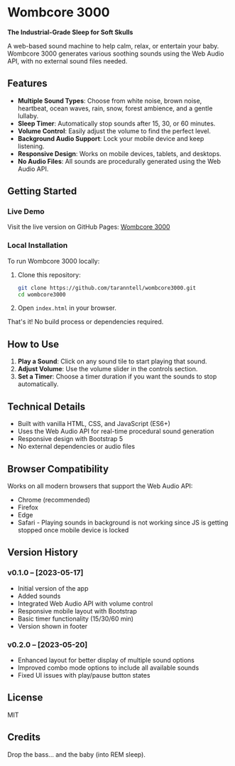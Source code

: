 # Wombcore 3000 

**The Industrial-Grade Sleep for Soft Skulls**

A web-based sound machine to help calm, relax, or entertain your baby. Wombcore 3000 generates various soothing sounds using the Web Audio API, with no external sound files needed.

## Features

- **Multiple Sound Types**: Choose from white noise, brown noise, heartbeat, ocean waves, rain, snow, forest ambience, and a gentle lullaby.
- **Sleep Timer**: Automatically stop sounds after 15, 30, or 60 minutes.
- **Volume Control**: Easily adjust the volume to find the perfect level.
- **Background Audio Support**: Lock your mobile device and keep listening.
- **Responsive Design**: Works on mobile devices, tablets, and desktops.
- **No Audio Files**: All sounds are procedurally generated using the Web Audio API.

## Getting Started

### Live Demo

Visit the live version on GitHub Pages: [Wombcore 3000](https://taranntell.github.io/wombcore3000/)

### Local Installation

To run Wombcore 3000 locally:

1. Clone this repository:
   ```bash
   git clone https://github.com/taranntell/wombcore3000.git
   cd wombcore3000
   ```

2. Open `index.html` in your browser.

That's it! No build process or dependencies required.

## How to Use

1. **Play a Sound**: Click on any sound tile to start playing that sound.
2. **Adjust Volume**: Use the volume slider in the controls section.
3. **Set a Timer**: Choose a timer duration if you want the sounds to stop automatically.

## Technical Details

- Built with vanilla HTML, CSS, and JavaScript (ES6+)
- Uses the Web Audio API for real-time procedural sound generation
- Responsive design with Bootstrap 5
- No external dependencies or audio files

## Browser Compatibility

Works on all modern browsers that support the Web Audio API:
- Chrome (recommended)
- Firefox
- Edge
- Safari - Playing sounds in background is not working since JS is getting stopped once mobile device is locked

## Version History

### v0.1.0 – [2023-05-17]
- Initial version of the app
- Added sounds 
- Integrated Web Audio API with volume control
- Responsive mobile layout with Bootstrap
- Basic timer functionality (15/30/60 min)
- Version shown in footer

### v0.2.0 – [2023-05-20]
- Enhanced layout for better display of multiple sound options
- Improved combo mode options to include all available sounds
- Fixed UI issues with play/pause button states

## License

MIT

## Credits

Drop the bass... and the baby (into REM sleep).